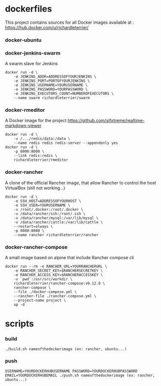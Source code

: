 # dockerfiles

This project contains sources for all Docker images available at : <https://hub.docker.com/u/richardleterrier/>

### docker-ubuntu

### docker-jenkins-swarm

A swarm slave for Jenkins

	docker run -d \
		-e JENKINS_ADDR=ADDRESSOFYOURJENKINS \
		-e JENKINS_PORT=PORTOFYOURJENKINS \
		-e JENKINS_USERNAME=YOURUSERNAME \
		-e JENKINS_PASSWORD=YOURPASSWORD \
		-e JENKINS_EXECUTORS_COUNT=NUMBEROFEXECUTORS \
		--name swarm richardleterrier/swarm

### docker-rmeditor

A Docker image for the project <https://github.com/sifxtreme/realtime-markdown-viewer>

	docker run -d \
		-v /.../redis/data:/data \
		--name redis redis redis-server --appendonly yes
	docker run -d \
		-p 8000:8000 \
		--link redis:redis \
		richardleterrier/rmeditor

### docker-rancher

A clone of the official Rancher image, that allow Rancher to control the host VirtualBox (still not working...)

	docker run -d \
		-e SSH_HOST=ADDRESSOFYOURHOST \
		-e SSH_USER=YOURUSERNAME \
		-v /root/.docker:/root/.docker \
		-v /data/rancher/ssh:/root/.ssh \
		-v /data/rancher/mysql:/var/lib/mysql \
		-v /data/rancher/cattle:/var/lib/cattle \
		--restart=always \
		-p 8080:8080 \
		--name rancher richardleterrier/rancher

### docker-rancher-compose

A small image based on alpine that include Rancher compose cli

	docker run --rm -e RANCHER_URL=YOURRANCHERURL \
		-e RANCHER_SECRET_KEY=$RANCHERSECRETKEY \
		-e RANCHER_ACCESS_KEY=$RANCHERACCESSKEY \
		-v `pwd`:/usr/src/workdir \
		richardleterrier/rancher-compose:v0.12.0 \
		rancher-compose \
		--file ./docker-compose.yml \
		--rancher-file ./rancher-compose.yml \
		--project-name project \
		up -d

# scripts

### build

	./build.sh nameofthedockerimage (ex: rancher, ubuntu...)

### push

	USERNAME=YOURDOCKERHUBUSERNAME PASSWORD=YOURDOCKERHUBPASSWORD EMAIL=YOURDOCKERHUBEMAIL ./push.sh nameofthedockerimage (ex: rancher, ubuntu...)

